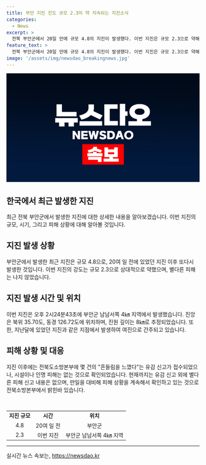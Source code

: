 ```yaml
---
title: 부안 지진 진도 규모 2.3미 약 지속되는 지진소식
categories:
  - News
excerpt: >
  전북 부안군에서 20일 만에 규모 4.8의 지진이 발생했다. 이번 지진은 규모 2.3으로 약해 신고된 피해는 없으며, 여진으로 추정된다. 현재까지 유감 신고 외에 별다른 피해는 없지만, 소방본부는 계속해서 상황을 확인하고 대비하고 있다. (150자)
feature_text: >
  전북 부안군에서 20일 만에 규모 4.8의 지진이 발생했다. 이번 지진은 규모 2.3으로 약해 신고된 피해는 없으며, 여진으로 추정된다. 현재까지 유감 신고 외에 별다른 피해는 없지만, 소방본부는 계속해서 상황을 확인하고 대비하고 있다. (150자)
image: '/assets/img/newsdao_breakingnews.jpg'
---
```


<p><img src="/assets/img/newsdao_breakingnews.jpg" alt="ranknews 속보" /></p>

<h2 data-ke-size="size26">한국에서 최근 발생한 지진</h2>

<p data-ke-size="size16">최근 전북 부안군에서 발생한 지진에 대한 상세한 내용을 알아보겠습니다. 이번 지진의 규모, 시기, 그리고 피해 상황에 대해 알아볼 것입니다.</p>

<h2>지진 발생 상황</h2>

<p data-ke-size="size16">부안군에서 발생한 최근 지진은 규모 4.8으로, 20여 일 전에 있었던 지진 이후 또다시 발생한 것입니다. 이번 지진의 강도는 규모 2.3으로 상대적으로 약했으며, 별다른 피해는 나지 않았습니다.</p>

<h2>지진 발생 시간 및 위치</h2>

<p data-ke-size="size16">이번 지진은 오후 2시24분43초에 부안군 남남서쪽 4㎞ 지역에서 발생했습니다. 진앙은 북위 35.70도, 동경 126.72도에 위치하며, 진원 깊이는 8㎞로 추정되었습니다. 또한, 지난달에 있었던 지진과 같은 지점에서 발생하여 여진으로 간주되고 있습니다.</p>

<h2>피해 상황 및 대응</h2>

<p data-ke-size="size16">지진 이후에는 전북도소방본부에 몇 건의 "흔들림을 느꼈다"는 유감 신고가 접수되었으나, 시설이나 인명 피해는 없는 것으로 확인되었습니다. 현재까지는 유감 신고 외에 별다른 피해 신고 내용은 없으며, 만일을 대비해 피해 상황을 계속해서 확인하고 있는 것으로 전북소방본부에서 밝힌바 있습니다.</p>

<p data-ke-size="size16">&nbsp;</p>

<table>
<tbody>
<tr>
<td style="text-align: center; height: 17px;"><b>지진 규모</b></td>
<td style="text-align: center; height: 17px;"><b>시간</b></td>
<td style="text-align: center; height: 17px;"><b>위치</b></td>
</tr>
<tr>
<td style="text-align: center; height: 17px;">4.8</td>
<td style="text-align: center; height: 17px;">20여 일 전</td>
<td style="text-align: center; height: 17px;">부안군</td>
</tr>
<tr>
<td style="text-align: center; height: 17px;">2.3</td>
<td style="text-align: center; height: 17px;">이번 지진</td>
<td style="text-align: center; height: 17px;">부안군 남남서쪽 4㎞ 지역</td>
</tr>
</tbody>
</table>

<hr>
실시간 뉴스 속보는, <a href="https://newsdao.kr" rel="dofollow">https://newsdao.kr</a>



